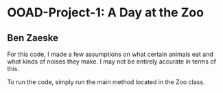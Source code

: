 # OOAD-Project-1: A Day at the Zoo
## Ben Zaeske

For this code, I made a few assumptions on what certain animals eat and what kinds of noises they make. I may not be entirely accurate in terms of this.

To run the code, simply run the main method located in the Zoo class.
